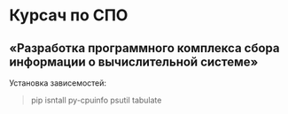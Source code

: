 # Курсач по СПО
## «Разработка программного комплекса сбора информации о вычислительной системе»

Установка зависемостей:
> pip isntall py-cpuinfo psutil tabulate
